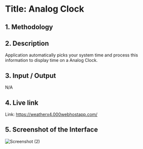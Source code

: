 
# **Title: Analog Clock**


## **1. Methodology**


## **2. Description**
Application automatically picks your system time and process this information to display time on a Analog Clock.

## **3. Input / Output**
N/A

## **4. Live link**
Link: https://weatherx4.000webhostapp.com/


## **5. Screenshot of the Interface**
![Screenshot (2)](https://user-images.githubusercontent.com/67909711/208133507-8d426ec6-308d-4142-8aed-e816240db3be.png)

